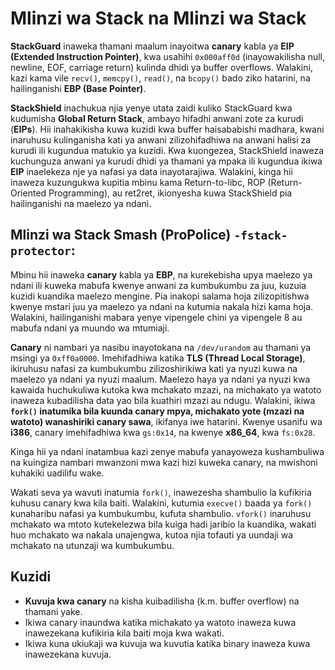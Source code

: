 # Mlinzi wa Stack na Mlinzi wa Stack

**StackGuard** inaweka thamani maalum inayoitwa **canary** kabla ya **EIP (Extended Instruction Pointer)**, kwa usahihi `0x000aff0d` (inayowakilisha null, newline, EOF, carriage return) kulinda dhidi ya buffer overflows. Walakini, kazi kama vile `recv()`, `memcpy()`, `read()`, na `bcopy()` bado ziko hatarini, na hailinganishi **EBP (Base Pointer)**.

**StackShield** inachukua njia yenye utata zaidi kuliko StackGuard kwa kudumisha **Global Return Stack**, ambayo hifadhi anwani zote za kurudi (**EIPs**). Hii inahakikisha kuwa kuzidi kwa buffer haisababishi madhara, kwani inaruhusu kulinganisha kati ya anwani zilizohifadhiwa na anwani halisi za kurudi ili kugundua matukio ya kuzidi. Kwa kuongezea, StackShield inaweza kuchunguza anwani ya kurudi dhidi ya thamani ya mpaka ili kugundua ikiwa **EIP** inaelekeza nje ya nafasi ya data inayotarajiwa. Walakini, kinga hii inaweza kuzungukwa kupitia mbinu kama Return-to-libc, ROP (Return-Oriented Programming), au ret2ret, ikionyesha kuwa StackShield pia hailinganishi na maelezo ya ndani.

## **Mlinzi wa Stack Smash (ProPolice) `-fstack-protector`:**

Mbinu hii inaweka **canary** kabla ya **EBP**, na kurekebisha upya maelezo ya ndani ili kuweka mabufa kwenye anwani za kumbukumbu za juu, kuzuia kuzidi kuandika maelezo mengine. Pia inakopi salama hoja zilizopitishwa kwenye mstari juu ya maelezo ya ndani na kutumia nakala hizi kama hoja. Walakini, hailinganishi mabara yenye vipengele chini ya vipengele 8 au mabufa ndani ya muundo wa mtumiaji.

**Canary** ni nambari ya nasibu inayotokana na `/dev/urandom` au thamani ya msingi ya `0xff0a0000`. Imehifadhiwa katika **TLS (Thread Local Storage)**, ikiruhusu nafasi za kumbukumbu zilizoshirikiwa kati ya nyuzi kuwa na maelezo ya ndani ya nyuzi maalum. Maelezo haya ya ndani ya nyuzi kwa kawaida huchukuliwa kutoka kwa mchakato mzazi, na michakato ya watoto inaweza kubadilisha data yao bila kuathiri mzazi au ndugu. Walakini, ikiwa **`fork()` inatumika bila kuunda canary mpya, michakato yote (mzazi na watoto) wanashiriki canary sawa**, ikifanya iwe hatarini. Kwenye usanifu wa **i386**, canary imehifadhiwa kwa `gs:0x14`, na kwenye **x86\_64**, kwa `fs:0x28`.

Kinga hii ya ndani inatambua kazi zenye mabufa yanayoweza kushambuliwa na kuingiza nambari mwanzoni mwa kazi hizi kuweka canary, na mwishoni kuhakiki uadilifu wake.

Wakati seva ya wavuti inatumia `fork()`, inawezesha shambulio la kufikiria kuhusu canary kwa kila baiti. Walakini, kutumia `execve()` baada ya `fork()` kunaharibu nafasi ya kumbukumbu, kufuta shambulio. `vfork()` inaruhusu mchakato wa mtoto kutekelezwa bila kuiga hadi jaribio la kuandika, wakati huo mchakato wa nakala unajengwa, kutoa njia tofauti ya uundaji wa mchakato na utunzaji wa kumbukumbu.

## Kuzidi

* **Kuvuja kwa canary** na kisha kuibadilisha (k.m. buffer overflow) na thamani yake.
* Ikiwa canary inaundwa katika michakato ya watoto inaweza kuwa inawezekana kufikiria kila baiti moja kwa wakati.
* Ikiwa kuna ukiukaji wa kuvuja wa kuvutia katika binary inaweza kuwa inawezekana kuvuja.
